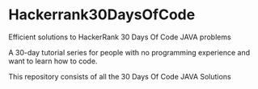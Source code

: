 # Hackerrank30DaysOfCode

Efficient solutions to HackerRank 30 Days Of Code JAVA problems

A 30-day tutorial series for people with no programming experience and want to learn how to code.

This repository consists of all the 30 Days Of Code JAVA Solutions 
